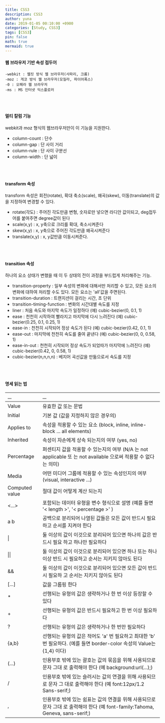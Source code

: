 ```yaml
---
title: CSS3
description: CSS3
author: yuna
date: 2019-01-05 00:10:00 +0900
categories: [Study, CSS3]
tags: [CSS3]
pin: false
math: true
mermaid: true
---
```


#### 웹 브라우저 기반 속성 접두어
```
-webkit : 웹킷 방식 웹 브라우저(사파리, 크롬)
-moz : 게코 방식 웹 브라우저(모질라, 파이어폭스)
-0 : 오페라 웹 브라우저
-ms : MS 인터넷 익스플로러
```

<br/>
<br/>

#### 멀티 칼럼 기능
webkit과 moz 형식의 웹브라우저만이 이 기능을 지원한다.
- column-count : 단수
- column-gap : 단 사이 거리
- column-rule : 단 사이 구분선
- column-width : 단 넓이

<br/>
<br/>

#### transform 속성
transform 속성은 회전(rotate), 확대 축소(scale), 왜곡(skew), 이동(translate)의 값을 지정하여 변경할 수 있다.
- rotate(각도) : 주어진 각도만큼 변형, 숫자로만 넣으면 라디안 값이되고, deg접두어를 붙여주면 degree값이 된다
- scale(x,y) : x, y축으로 크리를 확대, 축소시켜준다
- skew(x,y) : x, y축으로 주어진 각도만큼 왜곡시켜준다
- translate(x,y) : x, y값만큼 이동시켜준다.

<br/>
<br/>

#### transition 속성
하나의 요소 상태가 변했을 때 이 두 상태의 전이 과정을 부드럽게 처리해주는 기능.
- transition-property : 일부 속성의 변화에 대해서만 처리할 수 있고, 모든 요소의 변화에 대하여 처리할 수도 있다. 모든 요소는 'all'값을 주면된다.
- transition-duration : 트랜지션이 걸리는 시간, 초 단위
- transition-timing-function : 변화의 시간대별 속도를 지정
- liner : 처음 속도와 마지막 속도가 일정하다 (예) cubic-bezier(0, 0.1, 1)
- ease : 천천히 시작하여 빨라지고 마지막에 다시 느려진다 (예) cubic-bezier(0.25, 0.1, 0.25, 1)
- ease-in : 천천히 시작되어 정상 속도가 된다 (예) cubic-bezier(0.42, 0.1, 1)
- ease-out : 마지막에 천천히 속도를 줄여 끝낸다 (예) cubic-bezier(0, 0, 0.58, 1)
- ease-in-out : 천천히 시작되어 정상 속도가 되었따가 마지막에 느려진다 (예) cubic-bezier(0.42, 0, 0.58, 1)
- cubic-bezier(n,n,n,n) : 베지어 곡선값을 만듦으로서 속도를 지정

<br/>
<br/>

#### 명세 읽는 법
| ...            | ...                                                                                                                           |
| :------------- | :---------------------------------------------------------------------------------------------------------------------------- |
| Value          | 유효한 값 또는 문법                                                                                                           |
| Initial        | 기본 값 (값을 지정하지 않은 경우의)                                                                                           |
| Applies to     | 속성을 적용할 수 있는 요소 (block, inline, inline-block ... all elements)                                                     |
| Inherited      | 속성이 자손에게 상속 되는지의 여부 (yes, no)                                                                                  |
| Percentage     | 퍼센티지 값을 적용할 수 있는지의 여부 (N/A 는 not applicable 또 는 not available 으로써 적용할 수 없다는 의미)                |
| Media          | 어떤 미디어 그룹에 적용할 수 있는 속성인지의 여부 (visual, interactive ...)                                                   |
| Computed value | 절대 값이 어떻게 계산 되는지                                                                                                  |
| <...>          | 포함되는 데이터 유형을 변수 형식으로 설명 (예를 들면  '< length >', '< percentage  >'  )                                      |
| a b            | 공백으로 분리되어 나열된 값들은 모든 값이 반드시 필요하고 순서를 지켜야 한다                                                  |
| \|             | 둘 이상의 값이 이것으로 분리되어 있으면 하나의 값은 반드시 필요 하고 하나만 필요하다                                          |
| \|\|           | 둘 이상의 값이 이것으로 분리되어 있으면 하나 또는 하나 이상 반드 시 필요하고 순서는 지키지 않아도 된다                        |
| &&             | 둘 이상의 값이 이것으로 분리되어 있으면 모든 값이 반드시 필요하 고 순서는 지키지 않아도 된다                                  |
| [...]          | 값을 그룹핑 한다                                                                                                              |
| *              | 선행되는 유형의 값은 생략하거나 한 번 이상 등장할 수 있다                                                                     |
| +              | 선행되는 유형의 값은 반드시 필요하고 한 번 이상 필요하다                                                                      |
| ?              | 선행되는 유형의 값은 생략하거나 한 번만 필요하다                                                                              |
| \{a,b}         | 선행되는 유형의 값은 적어도 'a' 번 필요하고 최대한 'b' 번 필요하다. (예를 들면 border-color 속성의 Value는 \{1,4} 이다)       |
| (...)          | 인용부호 밖에 있는 괄호는 값의 묶음을 위해 사용되므로 문자 그대 로 출력해야 한다 (예 background:url(...)\;)                   |
| /              | 인용부호 밖에 있는 슬러시는 값의 연결을 위해 사용되므로 문자 그 대로 출력해야 한다 (예 font:12px/1.2 Sans-serif;)             |
| ,              | 인용부호 밖에 있는 쉼표는 값의 연결을 위해 사용되므로 문자 그대 로 출력해야 한다 (예 font-family:Tahoma, Geneva, sans-serif;) |

